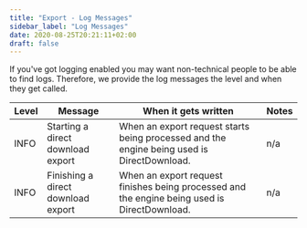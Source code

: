 ```yaml
---
title: "Export - Log Messages"
sidebar_label: "Log Messages"
date: 2020-08-25T20:21:11+02:00
draft: false
---
```

If you've got logging enabled you may want non-technical people to be able to find logs. Therefore, we provide the log messages the level and when they get called.

| Level | Message  | When it gets written | Notes |
| --- | --- | --- | --- |
| INFO | Starting a direct download export | When an export request starts being processed and the engine being used is DirectDownload. | n/a |
| INFO | Finishing a direct download export | When an export request finishes being processed and the engine being used is DirectDownload. | n/a |
